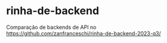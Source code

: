 # rinha-de-backend
Comparação de backends de API no https://github.com/zanfranceschi/rinha-de-backend-2023-q3/
